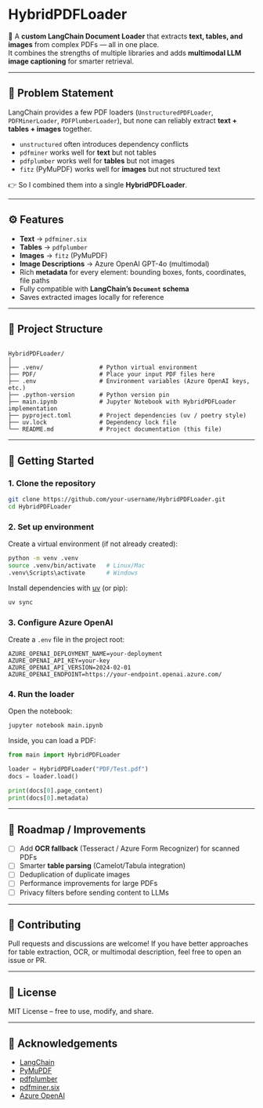 
# HybridPDFLoader

🚀 A **custom LangChain Document Loader** that extracts **text, tables, and images** from complex PDFs — all in one place.  
It combines the strengths of multiple libraries and adds **multimodal LLM image captioning** for smarter retrieval.

---

## 📌 Problem Statement

LangChain provides a few PDF loaders (`UnstructuredPDFLoader`, `PDFMinerLoader`, `PDFPlumberLoader`), but none can reliably extract **text + tables + images** together.  

- `unstructured` often introduces dependency conflicts  
- `pdfminer` works well for **text** but not tables  
- `pdfplumber` works well for **tables** but not images  
- `fitz` (PyMuPDF) works well for **images** but not structured text  

👉 So I combined them into a single **HybridPDFLoader**.

---

## ⚙️ Features

- **Text** → `pdfminer.six`  
- **Tables** → `pdfplumber`  
- **Images** → `fitz` (PyMuPDF)  
- **Image Descriptions** → Azure OpenAI GPT-4o (multimodal)  
- Rich **metadata** for every element: bounding boxes, fonts, coordinates, file paths  
- Fully compatible with **LangChain’s `Document` schema**  
- Saves extracted images locally for reference  

---

## 📂 Project Structure

```

HybridPDFLoader/
│
├── .venv/                # Python virtual environment
├── PDF/                  # Place your input PDF files here
├── .env                  # Environment variables (Azure OpenAI keys, etc.)
├── .python-version       # Python version pin
├── main.ipynb            # Jupyter Notebook with HybridPDFLoader implementation
├── pyproject.toml        # Project dependencies (uv / poetry style)
├── uv.lock               # Dependency lock file
└── README.md             # Project documentation (this file)

````

---

## 🚀 Getting Started

### 1. Clone the repository
```bash
git clone https://github.com/your-username/HybridPDFLoader.git
cd HybridPDFLoader
````

### 2. Set up environment

Create a virtual environment (if not already created):

```bash
python -m venv .venv
source .venv/bin/activate   # Linux/Mac
.venv\Scripts\activate      # Windows
```

Install dependencies with [uv](https://github.com/astral-sh/uv) (or pip):

```bash
uv sync
```

### 3. Configure Azure OpenAI

Create a `.env` file in the project root:

```env
AZURE_OPENAI_DEPLOYMENT_NAME=your-deployment
AZURE_OPENAI_API_KEY=your-key
AZURE_OPENAI_API_VERSION=2024-02-01
AZURE_OPENAI_ENDPOINT=https://your-endpoint.openai.azure.com/
```

### 4. Run the loader

Open the notebook:

```bash
jupyter notebook main.ipynb
```

Inside, you can load a PDF:

```python
from main import HybridPDFLoader

loader = HybridPDFLoader("PDF/Test.pdf")
docs = loader.load()

print(docs[0].page_content)
print(docs[0].metadata)
```

---

## 🔮 Roadmap / Improvements

* [ ] Add **OCR fallback** (Tesseract / Azure Form Recognizer) for scanned PDFs
* [ ] Smarter **table parsing** (Camelot/Tabula integration)
* [ ] Deduplication of duplicate images
* [ ] Performance improvements for large PDFs
* [ ] Privacy filters before sending content to LLMs

---

## 🤝 Contributing

Pull requests and discussions are welcome!
If you have better approaches for table extraction, OCR, or multimodal description, feel free to open an issue or PR.

---

## 📜 License

MIT License – free to use, modify, and share.

---

## 🙌 Acknowledgements

* [LangChain](https://github.com/langchain-ai/langchain)
* [PyMuPDF](https://pymupdf.readthedocs.io/)
* [pdfplumber](https://github.com/jsvine/pdfplumber)
* [pdfminer.six](https://github.com/pdfminer/pdfminer.six)
* [Azure OpenAI](https://learn.microsoft.com/en-us/azure/ai-services/openai/)



